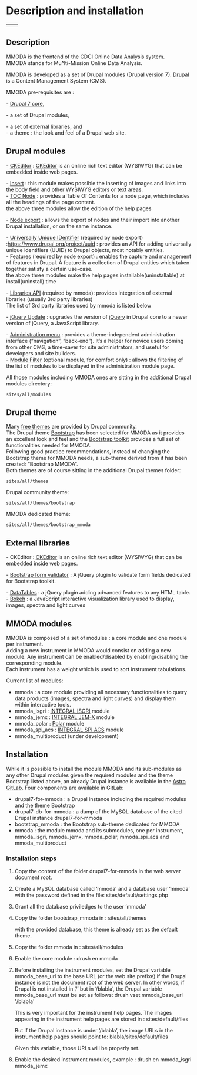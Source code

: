 # Description and installation

|||
| :-- | :-- |
|||

## Description

MMODA is the frontend of the CDCI Online Data Analysis system.  
MMODA stands for Mu^lti-Mission Online Data Analysis.

MMODA is developed as a set of Drupal modules (Drupal version 7).
[Drupal](https://www.drupal.org/) is a Content Management System (CMS).

MMODA pre-requisites are :

\- [Drupal 7 core](https://www.drupal.org/project/drupal),

\- a set of Drupal modules,

\- a set of external libraries, and  
\- a theme : the look and feel of a Drupal web site.

## Drupal modules

\- [CKEditor](https://www.drupal.org/project/ckeditor) :
[CKEditor](https://ckeditor.com/) is an online rich text editor
(WYSIWYG) that can be embedded inside web pages.

\- [Insert](https://www.drupal.org/project/insert) : this module makes
possible the inserting of images and links into the body field and other
WYSIWYG editors or text areas.  
\- [TOC Node](https://www.drupal.org/project/toc_node) : provides a
Table Of Contents for a node page, which includes all the headings of
the page content.  
the above three modules allow the edition of the help pages

\- [Node export](https://www.drupal.org/project/node_export) : allows
the export of nodes and their import into another Drupal installation,
or on the same instance.

\- [Universally Unique IDentifier](https://www.drupal.org/project/uuid)
(required by node export) :https://www.drupal.org/project/uuid :
provides an API for adding universally unique identifiers (UUID) to
Drupal objects, most notably entities.  
\- [Features](https://www.drupal.org/project/features) (required by node
export) : enables the capture and management of features in Drupal. A
feature is a collection of Drupal entities which taken together satisfy
a certain use-case.  
the above three modules make the help pages installable(uninstallable)
at install(uninstall) time

\- [Libraries API](https://www.drupal.org/project/libraries) (required
by mmoda): provides integration of external libraries (usually 3rd
party libraries)  
The list of 3rd party libraries used by mmoda is listed below

\- [jQuery Update](https://www.drupal.org/project/jquery_update) :
upgrades the version of [jQuery](https://jquery.com/) in Drupal core to
a newer version of jQuery, a JavaScript library.

\- [Administration menu](https://www.drupal.org/project/admin_menu) :
provides a theme-independent administration interface (“navigation”,
“back-end”). It’s a helper for novice users coming from other CMS, a
time-saver for site administrators, and useful for developers and site
builders.  
\- [Module Filter](https://www.drupal.org/project/module_filter)
(optional module, for comfort only) : allows the filtering of the list
of modules to be displayed in the administration module page.

All those modules including MMODA ones are sitting in the additional
Drupal modules directory:

    sites/all/modules

## Drupal theme

Many [free themes](https://www.drupal.org/project/project_theme) are
provided by Drupal community.  
The Drupal theme [Bootstrap](https://www.drupal.org/project/bootstrap)
has been selected for MMODA as it provides an excellent look and feel
and the [Bootstrap toolkit](https://getbootstrap.com/) provides a full
set of functionalities needed for MMODA.  
Following good practice recommendations, instead of changing the
Bootstrap theme for MMODA needs, a sub-theme derived from it has been
created: “Bootstrap MMODA”.  
Both themes are of course sitting in the additional Drupal themes
folder:

    sites/all/themes

Drupal community theme:

    sites/all/themes/bootstrap

MMODA dedicated theme:

    sites/all/themes/bootstrap_mmoda

## External libraries

\- CKEditor : [CKEditor](https://ckeditor.com/) is an online rich text
editor (WYSIWYG) that can be embedded inside web pages.

\- [Bootstrap form
validator](https://plugins.jquery.com/bootstrapValidator/) : A jQuery
plugin to validate form fields dedicated for Bootstrap toolkit.

\- [DataTables](https://datatables.net/) : a jQuery plugin adding
advanced features to any HTML table.  
\- [Bokeh](https://bokeh.pydata.org/en/latest/) : a JavaScript
interactive visualization library used to display, images, spectra and
light curves

## MMODA modules

MMODA is composed of a set of modules : a core module and one module
per instrument.  
Adding a new instrument in MMODA would consist on adding a new
module. Any instrument can be enabled/disabled by enabling/disabling the
corresponding module.  
Each instrument has a weight which is used to sort instrument
tabulations.

Current list of modules:

  - mmoda : a core module providing all necessary functionalities to
    query data products (images, spectra and light curves) and display
    them within interactive tools.
  - mmoda\_isgri : [INTEGRAL
    ISGRI](https://www.isdc.unige.ch/integral) module 
  - mmoda\_jemx : [INTEGRAL
    JEM-X](https://www.isdc.unige.ch/integral) module 
  - mmoda\_polar : [Polar](https://www.astro.unige.ch/polar/) module 
  - mmoda\_spi\_acs : [INTEGRAL SPI
    ACS](https://www.isdc.unige.ch/integral) module 
  - mmoda\_multiproduct (under development)

## Installation

While it is possible to install the module MMODA and its sub-modules
as any other Drupal modules given the required modules and the theme
Bootstrap listed above, an already Drupal instance is available in the
[Astro GitLab](https://gitlab.astro.unige.ch/cdci/frontend). Four
components are available in GitLab:

  - drupal7-for-mmoda : a Drupal instance including the required
    modules and the theme Bootstrap
  - drupal7-db-for-mmoda : a dump of the MySQL database of the cited
    Drupal instance drupal7-for-mmoda
  - bootstrap\_mmoda : the Bootstrap sub-theme dedicated for MMODA
  - mmoda : the module mmoda and its submodules, one per
    instrument, mmoda\_isgri, mmoda\_jemx, mmoda\_polar,
    mmoda\_spi\_acs and mmoda\_multiproduct

### Installation steps

1.  Copy the content of the folder drupal7-for-mmoda in the web
    server document root.
2.  Create a MySQL database called ‘mmoda’ and a database user
    ‘mmoda’ with the password defined in the file:
        sites/default/settings.php
3.  Grant all the database priviledges to the user ‘mmoda’
4.  Copy the folder bootstrap\_mmoda in :
        sites/all/themes
      
    with the provided database, this theme is already set as the default
    theme. 
5.  Copy the folder mmoda in :
        sites/all/modules
6.  Enable the core module :
        drush en mmoda
7.  Before installing the instrument modules, set the Drupal variable
    mmoda\_base\_url to the base URL (or the web site prefixe) if the
    Drupal instance is not the document root of the web server. In other
    words, if Drupal is not installed in ‘/’ but in ‘/blabla’, the
    Drupal variable mmoda\_base\_url must be set as follows:
        drush vset mmoda_base_url '/blabla'
      
    This is very important for the instrument help pages. The images
    appearing in the instrument help pages are stored in :
        sites/default/files
      
    But if the Drupal instance is under ‘/blabla’, the image URLs in the
    instrument help pages should point to:
        blabla/sites/default/files
      
    Given this variable, those URLs will be properly set.
8.  Enable the desired instrument modules, example :
        drush en mmoda_isgri mmoda_jemx
